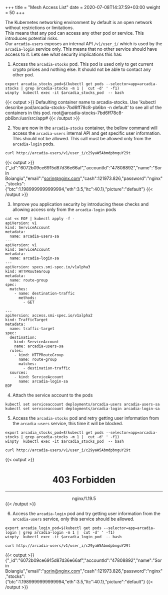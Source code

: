 +++
title = "Mesh Access List"
date = 2020-07-08T14:37:59+03:00
weight = 50
+++


The Kubernetes networking environment by default is an open network without restrictions or limitations.  
This means that any pod can access any other pod or service. This introduces potential risks.  
Our `arcadia-users` exposes an internal API `/v1/user_i/` which is used by the `arcadia-login` service only. This means that no other service should have access to it. 
Lets see what security implications this has:

1. Access the `arcadia-stocks` pod. This pod is used only to get current crypto prices and nothing else. It should not be able to contact any other pod.

```
export arcadia_stocks_pod=$(kubectl get pods --selector=app=arcadia-stocks | grep arcadia-stocks -m 1 |  cut -d' ' -f1)
winpty  kubectl exec -it $arcadia_stocks_pod  -- bash
```

{{< output >}}
Defaulting container name to arcadia-stocks.
Use 'kubectl describe pod/arcadia-stocks-7bd6ff78c8-pb6bn -n default' to see all of the containers in this pod.
root@arcadia-stocks-7bd6ff78c8-pb6bn:/usr/src/app#
{{< /output >}}



2. You are now in the `arcadia-stocks` container, the bellow command will access the `arcadia-users` internal API and get specific user information.  
This should not be allowed. This call must be allowed only from the `arcadia-login` pods.

```
curl http://arcadia-users/v1/user_i/c29yaW5AbmdpbnguY29t
```

{{< output >}}
{"_id":"6072b09ce6915d87d36e66af","accountId":"47808892","name":"Sorin Boiangiu","email":"sorin@nginx.com","cash":121973.826,"password":"nginx","stocks":{"btc":1.1989999999999994,"eth":3.5,"ltc":40.1},"picture":"default"}
{{< /output >}}

3. Improve you application security by introducing these checks and allowing access only from the `arcadia-login` pods

```
cat << EOF | kubectl apply -f -
apiVersion: v1
kind: ServiceAccount
metadata:
  name: arcadia-users-sa
---
apiVersion: v1
kind: ServiceAccount
metadata:
  name: arcadia-login-sa
---
apiVersion: specs.smi-spec.io/v1alpha3
kind: HTTPRouteGroup
metadata:
  name: route-group
spec:
  matches:
    - name: destination-traffic
      methods:
        - GET

---
apiVersion: access.smi-spec.io/v1alpha2
kind: TrafficTarget
metadata:
  name: traffic-target
spec:
  destination:
    kind: ServiceAccount
    name: arcadia-users-sa
  rules:
    - kind: HTTPRouteGroup
      name: route-group
      matches:
        - destination-traffic
  sources:
    - kind: ServiceAccount
      name: arcadia-login-sa
EOF
```

4. Attach the service account to the pods
```
kubectl set serviceaccount deployments/arcadia-users arcadia-users-sa
kubectl set serviceaccount deployments/arcadia-login arcadia-login-sa
```

5. Access the `arcadia-stocks` pod and retry getting user information from the `arcadia-users` service, this time it will be blocked.

```
export arcadia_stocks_pod=$(kubectl get pods --selector=app=arcadia-stocks | grep arcadia-stocks -m 1 |  cut -d' ' -f1)
winpty  kubectl exec -it $arcadia_stocks_pod  -- bash
```

```
curl http://arcadia-users/v1/user_i/c29yaW5AbmdpbnguY29t
```

{{< output >}}
<html>
<head><title>403 Forbidden</title></head>
<body>
<center><h1>403 Forbidden</h1></center>
<hr><center>nginx/1.19.5</center>
</body>
</html>
{{< /output >}}

6. Access the `arcadia-login` pod and try getting user information from the `arcadia-users` service, only this service should be allowed.

```
export arcadia_login_pod=$(kubectl get pods --selector=app=arcadia-login | grep arcadia-login -m 1 |  cut -d' ' -f1)
winpty  kubectl exec -it $arcadia_login_pod  -- bash
```

```
curl http://arcadia-users/v1/user_i/c29yaW5AbmdpbnguY29t
```

{{< output >}}
{"_id":"6072b09ce6915d87d36e66af","accountId":"47808892","name":"Sorin Boiangiu","email":"sorin@nginx.com","cash":121973.826,"password":"nginx","stocks":{"btc":1.1989999999999994,"eth":3.5,"ltc":40.1},"picture":"default"}
{{< /output >}}